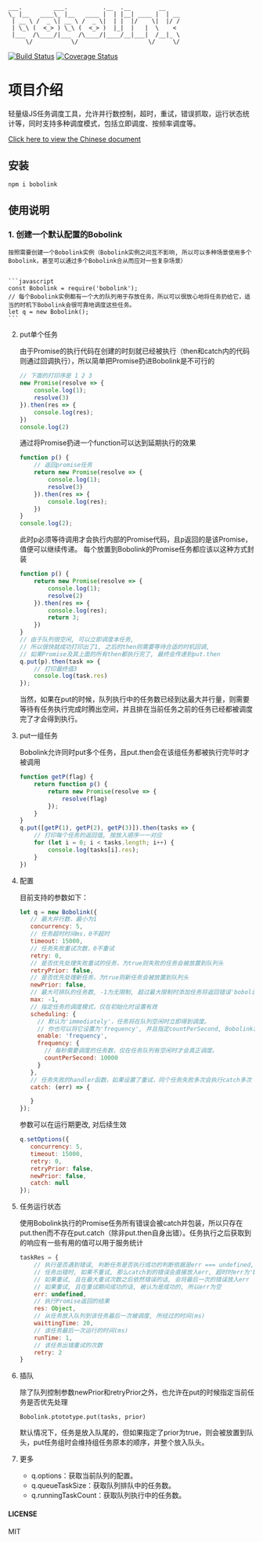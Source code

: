 ```
___.         ___.          .__  .__        __
\_ |__   ____\_ |__   ____ |  | |__| ____ |  | __
 | __ \ /  _ \| __ \ /  _ \|  | |  |/    \|  |/ /
 | \_\ (  <_> ) \_\ (  <_> )  |_|  |   |  \    <
 |___  /\____/|___  /\____/|____/__|___|  /__|_ \
     \/           \/                    \/     \/
```

[![Build Status](https://travis-ci.org/blurooo/bobolink.png?branch=3.0)](https://travis-ci.org/blurooo/bobolink)
[![Coverage Status](https://coveralls.io/repos/github/blurooo/bobolink/badge.svg?branch=3.0)](https://coveralls.io/github/blurooo/bobolink)

# 项目介绍

轻量级JS任务调度工具，允许并行数控制，超时，重试，错误抓取，运行状态统计等，同时支持多种调度模式，包括立即调度、按频率调度等。

[Click here to view the Chinese document](https://github.com/blurooo/bobolink/blob/master/README.md)

## 安装

```
npm i bobolink
```

## 使用说明

### 1. 创建一个默认配置的Bobolink


    按照需要创建一个Bobolink实例（Bobolink实例之间互不影响, 所以可以多种场景使用多个Bobolink，甚至可以通过多个Bobolink合从而应对一些复杂场景）


    ```javascript
    const Bobolink = require('bobolink');
    // 每个Bobolink实例都有一个大的队列用于存放任务，所以可以很放心地将任务扔给它，适当的时机下Bobolink会很可靠地调度这些任务。
    let q = new Bobolink();
    ```
2. put单个任务

    由于Promise的执行代码在创建的时刻就已经被执行（then和catch内的代码则通过回调执行），所以简单把Promise扔进Bobolink是不可行的

    ```javascript
    // 下面的打印序是 1 2 3
    new Promise(resolve => {
        console.log(1);
        resolve(3)
    }).then(res => {
        console.log(res);
    })
    console.log(2)
    ```
    通过将Promise扔进一个function可以达到延期执行的效果
    ```javascript
    function p() {
        // 返回promise任务
        return new Promise(resolve => {
            console.log(1);
            resolve(3)
        }).then(res => {
            console.log(res);
        })
    }
    console.log(2);
    ```
    此时p必须等待调用才会执行内部的Promise代码，且p返回的是该Promise，值便可以继续传递。 每个放置到Bobolink的Promise任务都应该以这种方式封装
    ```javascript
    function p() {
        return new Promise(resolve => {
            console.log(1);
            resolve(2)
        }).then(res => {
            console.log(res);
            return 3;
        })
    }
    // 由于队列很空闲, 可以立即调度本任务,
    // 所以很快就成功打印出了1, 之后的then则需要等待合适的时机回调,
    // 如果Promise及其上面的所有then都执行完了, 最终会传递到put.then
    q.put(p).then(task => {
        // 打印最终值3
        console.log(task.res)
    });
    ```
    当然，如果在put的时候，队列执行中的任务数已经到达最大并行量，则需要等待有任务执行完成时腾出空间，并且排在当前任务之前的任务已经都被调度完了才会得到执行。

3. put一组任务

    Bobolink允许同时put多个任务，且put.then会在该组任务都被执行完毕时才被调用
    ```javascript
    function getP(flag) {
        return function p() {
            return new Promise(resolve => {
                resolve(flag)
            });
        }
    }
    q.put([getP(1), getP(2), getP(3)]).then(tasks => {
        // 打印每个任务的返回值, 按放入顺序一一对应
        for (let i = 0; i < tasks.length; i++) {
            console.log(tasks[i].res);
        }
    })
    ```

4. 配置

     目前支持的参数如下：
     ```javascript
     let q = new Bobolink({
        // 最大并行数，最小为1
        concurrency: 5,
        // 任务超时时间ms，0不超时
        timeout: 15000,
        // 任务失败重试次数，0不重试
        retry: 0,
        // 是否优先处理失败重试的任务，为true则失败的任务会被放置到队列头
        retryPrior: false,
        // 是否优先处理新任务，为true则新任务会被放置到队列头
        newPrior: false,
        // 最大可排队的任务数, -1为无限制, 超过最大限制时添加任务将返回错误'bobolink_exceeded_maximum_task_number'
        max: -1,
        // 指定任务的调度模式，仅在初始化时设置有效
        scheduling: {
          // 默认为'immediately'，任务将在队列空闲时立即得到调度。
          // 你也可以将它设置为'frequency', 并且指定countPerSecond, Bobolink将严格地按照设定的频率去调度任务。
          enable: 'frequency',
          frequency: {
            // 每秒需要调度的任务数，仅在任务队列有空闲时才会真正调度。
            countPerSecond: 10000
          }
        },
        // 任务失败的handler函数，如果设置了重试，同个任务失败多次会执行catch多次
        catch: (err) => {

        }
     });
     ```
     参数可以在运行期更改, 对后续生效
     ```javascript
     q.setOptions({
        concurrency: 5,
        timeout: 15000,
        retry: 0,
        retryPrior: false,
        newPrior: false,
        catch: null
     });
     ```

5. 任务运行状态

    使用Bobolink执行的Promise任务所有错误会被catch并包装，所以只存在put.then而不存在put.catch（除非put.then自身出错）。任务执行之后获取到的响应有一些有用的值可以用于服务统计
    ```javascript
    taskRes = {
        // 执行是否遇到错误, 判断任务是否执行成功的判断依据是err === undefined, err为任何其它值都代表了运行失败。
        // 任务出错时, 如果不重试, 那么catch到的错误会直接放入err, 超时时err为'bobolink_timeout'
        // 如果重试, 且在最大重试次数之后依然错误的话, 会将最后一次的错误放入err
        // 如果重试, 且在重试期间成功的话, 被认为是成功的, 所以err为空
        err: undefined,
        // 执行Promise返回的结果
        res: Object,
        // 从任务放入队列到该任务最后一次被调度, 所经过的时间(ms)
        waittingTime: 20,
        // 该任务最后一次运行的时间(ms)
        runTime: 1,
        // 该任务出错重试的次数
        retry: 2
    }
    ```
6. 插队

    除了队列控制参数newPrior和retryPrior之外，也允许在put的时候指定当前任务是否优先处理
    ```
    Bobolink.ptototype.put(tasks, prior)
    ```
    默认情况下，任务是放入队尾的，但如果指定了prior为true，则会被放置到队头，put任务组时会维持组任务原本的顺序，并整个放入队头。
        
7. 更多

    + q.options：获取当前队列的配置。
    + q.queueTaskSize：获取队列排队中的任务数。
    + q.runningTaskCount：获取队列执行中的任务数。

    
#### LICENSE

MIT